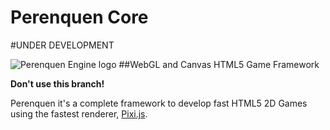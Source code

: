 Perenquen Core
===========

#UNDER DEVELOPMENT

![Perenquen Engine logo](https://raw.githubusercontent.com/PerenquenEngine/perenquen-core/dev-v1/media/logo.png)
##WebGL and Canvas HTML5 Game Framework

**Don't use this branch!**

Perenquen it's a complete framework to develop fast HTML5 2D Games using the fastest renderer, [Pixi.js](https://github.com/GoodBoyDigital/pixi.js).